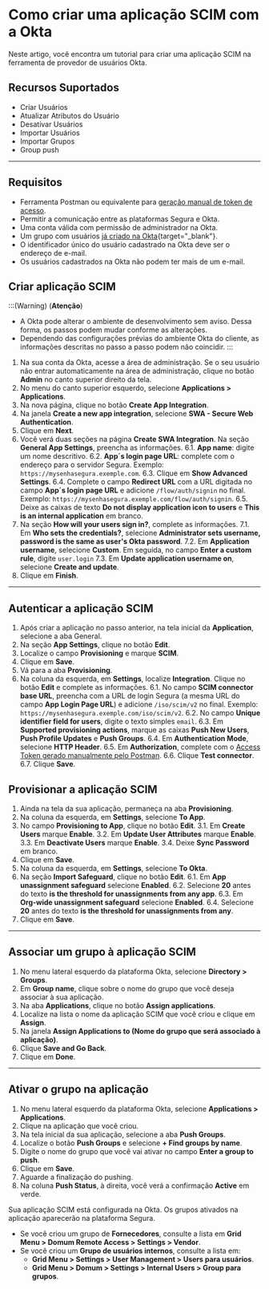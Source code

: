 # Como criar uma aplicação SCIM com a Okta

Neste artigo, você encontra um tutorial para criar uma aplicação SCIM na ferramenta de provedor de usuários Okta.

## Recursos Suportados

- Criar Usuários
- Atualizar Atributos do Usuário
- Desativar Usuários
- Importar Usuários
- Importar Grupos 
- Group push

* * *
## Requisitos

* Ferramenta Postman ou equivalente para [geração manual de token de acesso](/v4/docs/pt/administration-how-to-manually-create-an-activation-token).
* Permitir a comunicação entre as plataformas Segura e Okta.
* Uma conta válida com permissão de administrador na Okta.
* Um grupo com usuários [já criado na Okta](https://help.okta.com/asa/en-us/Content/Topics/Adv_Server_Access/docs/setup/create-a-group.htm#:~:text=Open%20the%20Advanced%20Server%20Access%20dashboard.%20Click%20Groups.,the%20group.%20See%20Team%20roles.%20Click%20Create%20Group.){target="_blank"}.
* O identificador único do usuário cadastrado na Okta deve ser o endereço de e-mail.
* Os usuários cadastrados na Okta não podem ter mais de um e-mail. 

## Criar aplicação SCIM

:::(Warning) (**Atenção**)
* A Okta pode alterar o ambiente de desenvolvimento sem aviso. Dessa forma, os passos podem mudar conforme as alterações.
* Dependendo das configurações prévias do ambiente Okta do cliente, as informações descritas no passo a passo podem não coincidir.
:::

1. Na sua conta da Okta, acesse a área de administração. Se o seu usuário não entrar automaticamente na área de administração, clique no botão **Admin** no canto superior direito da tela.
5. No menu do canto superior esquerdo, selecione **Applications > Applications**.
6. Na nova página, clique no botão **Create App Integration**.
7. Na janela **Create a new app integration**, selecione **SWA - Secure Web Authentication**.
8. Clique em **Next**. 
9. Você verá duas seções na página **Create SWA Integration**. Na seção **General App Settings**, preencha as informações.
    6.1. **App name**: digite um nome descritivo.
    6.2. **App´s login page URL**: complete com o endereço para o servidor Segura. Exemplo: ```https://mysenhasegura.exemple.com```.
    6.3. Clique em **Show Advanced Settings**.
    6.4. Complete o campo **Redirect URL** com a URL digitada no campo **App´s login page URL** e adicione ```/flow/auth/signin``` no final. Exemplo:  ```https://mysenhasegura.exemple.com/flow/auth/signin```.
    6.5. Deixe as caixas de texto **Do not display application icon to users** e **This is an internal application** em branco.
10. Na seção **How will your users sign in?**, complete as informações.
    7.1. Em **Who sets the credentials?**, selecione **Administrator sets username, password is the same as user's Okta password**.
    7.2. Em **Application username**, selecione **Custom**. Em seguida, no campo **Enter a custom rule**, digite ```user.login```
    7.3. Em **Update application username on**, selecione **Create and update**.
11. Clique em **Finish**.
***

## Autenticar a aplicação SCIM

1. Após criar a aplicação no passo anterior, na tela inicial da **Application**, selecione a aba General.
2. Na seção **App Settings**, clique no botão **Edit**.
3. Localize o campo **Provisioning** e marque **SCIM**.
4. Clique em **Save**. 
5. Vá para a aba **Provisioning**.
6. Na coluna da esquerda, em **Settings**, localize **Integration**. Clique no botão **Edit** e complete as informações.
    6.1. No campo **SCIM connector base URL**, preencha com a URL de login Segura (a mesma URL do campo **App Login Page URL**) e adicione ```/iso/scim/v2``` no final.  Exemplo: ```https://mysenhasegura.exemple.com/iso/scim/v2```.
    6.2. No campo **Unique identifier field for users**, digite o texto simples ```email```.
    6.3. Em **Supported provisioning actions**, marque as caixas **Push New Users**, **Push Profile Updates** e **Push Groups**.
    6.4. Em **Authentication Mode**, selecione **HTTP Header**.
    6.5. Em **Authorization**, complete com o [Access Token gerado manualmente pelo Postman](/v4/docs/pt/administration-how-to-manually-create-an-activation-token).
    6.6. Clique **Test connector**.
    6.7. Clique **Save**.

## Provisionar a aplicação SCIM

1. Ainda na tela da sua aplicação, permaneça na aba **Provisioning**.
2. Na coluna da esquerda, em **Settings**, selecione **To App**.
3. No campo **Provisioning to App**, clique no botão **Edit**.
    3.1. Em **Create Users** marque **Enable**.
    3.2. Em **Update User Attributes** marque **Enable**.
    3.3. Em **Deactivate Users** marque **Enable**.
    3.4. Deixe **Sync Password** em branco.
4. Clique em **Save**.
5. Na coluna da esquerda, em **Settings**, selecione **To Okta**.
6. Na seção **Import Safeguard**, clique no botão **Edit**.
    6.1. Em **App unassignment safeguard** selecione **Enabled**.
    6.2. Selecione **20** antes do texto **is the threshold for unassignments from any app**.
    6.3. Em **Org-wide unassignment safeguard** selecione **Enabled**.
    6.4. Selecione **20** antes do texto **is the threshold for unassignments from any**.
7. Clique em **Save**.
***

## Associar um grupo à aplicação SCIM

1. No menu lateral esquerdo da plataforma Okta, selecione **Directory > Groups**.
2. Em **Group name**, clique sobre o nome do grupo que você deseja associar à sua aplicação.
3. Na aba **Applications**, clique no botão **Assign applications**.
4. Localize na lista o nome da aplicação SCIM que você criou e clique em **Assign**.
5. Na janela **Assign Applications to (Nome do grupo que será associado à aplicação)**.
6. Clique **Save and Go Back**.
7. Clique em **Done**.
***

## Ativar o grupo na aplicação

1. No menu lateral esquerdo da plataforma Okta, selecione **Applications > Applications**.
2. Clique na aplicação que você criou.
3. Na tela inicial da sua aplicação, selecione a aba **Push Groups**.
4. Localize o botão **Push Groups** e selecione **+ Find groups by name**.
5. Digite o nome do grupo que você vai ativar no campo **Enter a group to push**.
6. Clique em **Save**.
7. Aguarde a finalização do pushing.
8. Na coluna **Push Status**, à direita, você verá a confirmação **Active** em verde.

Sua aplicação SCIM está configurada na Okta. Os grupos ativados na aplicação aparecerão na plataforma Segura.

* Se você criou um grupo de **Fornecedores**, consulte a lista em **Grid Menu > Domum Remote Access > Settings > Vendor**.
* Se você criou um **Grupo de usuários internos**, consulte a lista em: 
    * **Grid Menu > Settings > User Management > Users para usuários**.
    * **Grid Menu > Domum > Settings > Internal Users > Group para grupos**.
